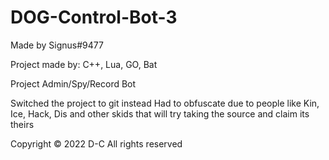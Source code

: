 # DOG-Control-Bot-3

Made by Signus#9477

Project made by: C++, Lua, GO, Bat

Project Admin/Spy/Record Bot

Switched the project to git instead
Had to obfuscate due to people like Kin, Ice, Hack, Dis and other skids that will try taking the source and claim its theirs

Copyright © 2022 D-C
All rights reserved

